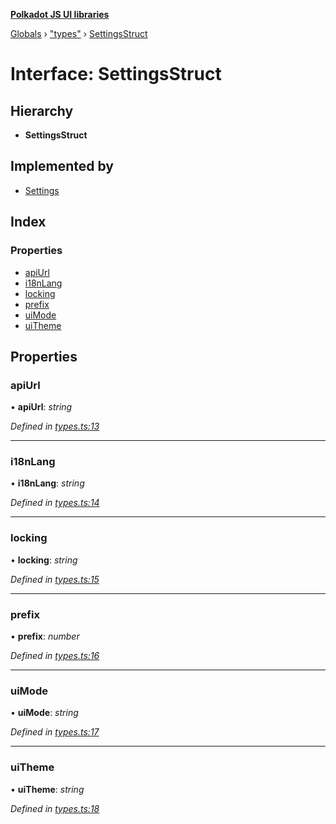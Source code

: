 **[Polkadot JS UI libraries](../README.md)**

[Globals](../globals.md) › [&quot;types&quot;](../modules/_types_.md) › [SettingsStruct](_types_.settingsstruct.md)

# Interface: SettingsStruct

## Hierarchy

* **SettingsStruct**

## Implemented by

* [Settings](../classes/_settings_.settings.md)

## Index

### Properties

* [apiUrl](_types_.settingsstruct.md#apiurl)
* [i18nLang](_types_.settingsstruct.md#i18nlang)
* [locking](_types_.settingsstruct.md#locking)
* [prefix](_types_.settingsstruct.md#prefix)
* [uiMode](_types_.settingsstruct.md#uimode)
* [uiTheme](_types_.settingsstruct.md#uitheme)

## Properties

###  apiUrl

• **apiUrl**: *string*

*Defined in [types.ts:13](https://github.com/polkadot-js/ui/blob/435cf90/packages/ui-settings/src/types.ts#L13)*

___

###  i18nLang

• **i18nLang**: *string*

*Defined in [types.ts:14](https://github.com/polkadot-js/ui/blob/435cf90/packages/ui-settings/src/types.ts#L14)*

___

###  locking

• **locking**: *string*

*Defined in [types.ts:15](https://github.com/polkadot-js/ui/blob/435cf90/packages/ui-settings/src/types.ts#L15)*

___

###  prefix

• **prefix**: *number*

*Defined in [types.ts:16](https://github.com/polkadot-js/ui/blob/435cf90/packages/ui-settings/src/types.ts#L16)*

___

###  uiMode

• **uiMode**: *string*

*Defined in [types.ts:17](https://github.com/polkadot-js/ui/blob/435cf90/packages/ui-settings/src/types.ts#L17)*

___

###  uiTheme

• **uiTheme**: *string*

*Defined in [types.ts:18](https://github.com/polkadot-js/ui/blob/435cf90/packages/ui-settings/src/types.ts#L18)*